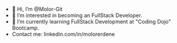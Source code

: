 - 👋 Hi, I’m @Molor-Git
- 👀 I’m interested in becoming an FullStack Developer.
- 🌱 I’m currently learning FullStack Development at "Coding Dojo" Bootcamp.
-  Contact me: linkedin.com/in/molorerdene
<!-- - 💞️ I’m looking to collaborate on ... -->
<!-- - 📫 How to reach me ... -->

<!---
Molor-Git/Molor-Git is a ✨ special ✨ repository because its `README.md` (this file) appears on your GitHub profile.
You can click the Preview link to take a look at your changes.
--->
